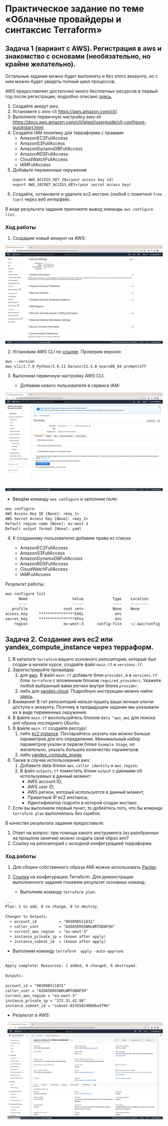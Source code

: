 # Практическое задание по теме «Облачные провайдеры и синтаксис Terraform»

## Задача 1 (вариант с AWS). Регистрация в aws и знакомство с основами (необязательно, но крайне желательно).

Остальные задания можно будет выполнять и без этого аккаунта, но с ним можно будет увидеть полный цикл процессов. 

AWS предоставляет достаточно много бесплатных ресурсов в первый год после регистрации, подробно описано [здесь](https://aws.amazon.com/free/).
1. Создайте аккаут aws.
1. Установите c aws-cli https://aws.amazon.com/cli/.
1. Выполните первичную настройку aws-sli https://docs.aws.amazon.com/cli/latest/userguide/cli-configure-quickstart.html.
1. Создайте IAM политику для терраформа c правами
    * AmazonEC2FullAccess
    * AmazonS3FullAccess
    * AmazonDynamoDBFullAccess
    * AmazonRDSFullAccess
    * CloudWatchFullAccess
    * IAMFullAccess
1. Добавьте переменные окружения 
    ```
    export AWS_ACCESS_KEY_ID=(your access key id)
    export AWS_SECRET_ACCESS_KEY=(your secret access key)
    ```
1. Создайте, остановите и удалите ec2 инстанс (любой с пометкой `free tier`) через веб интерфейс. 

В виде результата задания приложите вывод команды `aws configure list`.

### Ход работы

1. Создадим новый аккаунт на AWS:

![AWS main](img/aws-main.png)

2. Установим AWS CLI по [ссылке](https://awscli.amazonaws.com/AWSCLIV2.pkg). Проверим версию:

```shell
aws --version
aws-cli/2.7.9 Python/3.9.11 Darwin/21.5.0 exe/x86_64 prompt/off
```

3. Выполним первичную настройку AWS CLI:

   * Добавим нового пользователя в сервисе IAM:
   
![AWS user](img/aws-user.png)
   
   * Введём команду `aws configure` и заполним поля:

```shell
aws configure
AWS Access Key ID [None]: <key_1>
AWS Secret Access Key [None]: <key_2>
Default region name [None]: eu-west-3
Default output format [None]: yaml
```

4. К созданному пользователю добавим права из списка 
   
   * AmazonEC2FullAccess
   * AmazonS3FullAccess
   * AmazonDynamoDBFullAccess
   * AmazonRDSFullAccess
   * CloudWatchFullAccess
   * IAMFullAccess

Результат работы:

```shell
aws configure list                                                   
      Name                    Value             Type    Location
      ----                    -----             ----    --------
   profile                <not set>             None    None
access_key     ****************5XGL              env    
secret_key     ****************dfns              env    
    region                eu-west-3      config-file    ~/.aws/config
```

## Задача 2. Создание aws ec2 или yandex_compute_instance через терраформ. 

1. В каталоге `terraform` вашего основного репозитория, который был создан в начале курсе, создайте файл `main.tf` и `versions.tf`.
2. Зарегистрируйте провайдер 
   1. для [aws](https://registry.terraform.io/providers/hashicorp/aws/latest/docs). В файл `main.tf` добавьте
   блок `provider`, а в `versions.tf` блок `terraform` с вложенным блоком `required_providers`. Укажите любой выбранный вами регион 
   внутри блока `provider`.
   2. либо для [yandex.cloud](https://registry.terraform.io/providers/yandex-cloud/yandex/latest/docs). Подробную инструкцию можно найти 
   [здесь](https://cloud.yandex.ru/docs/solutions/infrastructure-management/terraform-quickstart).
3. Внимание! В гит репозиторий нельзя пушить ваши личные ключи доступа к аккаунту. Поэтому в предыдущем задании мы указывали
их в виде переменных окружения. 
4. В файле `main.tf` воспользуйтесь блоком `data "aws_ami` для поиска ami образа последнего Ubuntu.  
5. В файле `main.tf` создайте рессурс 
   1. либо [ec2 instance](https://registry.terraform.io/providers/hashicorp/aws/latest/docs/resources/instance).
   Постарайтесь указать как можно больше параметров для его определения. Минимальный набор параметров указан в первом блоке 
   `Example Usage`, но желательно, указать большее количество параметров.
   2. либо [yandex_compute_image](https://registry.terraform.io/providers/yandex-cloud/yandex/latest/docs/resources/compute_image).
6. Также в случае использования aws:
   1. Добавьте data-блоки `aws_caller_identity` и `aws_region`.
   2. В файл `outputs.tf` поместить блоки `output` с данными об используемых в данный момент: 
       * AWS account ID,
       * AWS user ID,
       * AWS регион, который используется в данный момент, 
       * Приватный IP ec2 инстансы,
       * Идентификатор подсети в которой создан инстанс.  
7. Если вы выполнили первый пункт, то добейтесь того, что бы команда `terraform plan` выполнялась без ошибок. 

В качестве результата задания предоставьте:
1. Ответ на вопрос: при помощи какого инструмента (из разобранных на прошлом занятии) можно создать свой образ ami?
1. Ссылку на репозиторий с исходной конфигурацией терраформа.  

### Ход работы

1. Для сборки собственного образа AMI можно использовать [Packer](https://learn.hashicorp.com/tutorials/packer/aws-get-started-build-image?in=packer/aws-get-started).

2. [Ссылка](terraform) на конфигурацию Terraform. Для демонстрации выполненного задания покажем результат основных команд:

   * Выполним команду `terraform plan`:

```shell
...
Plan: 1 to add, 0 to change, 0 to destroy.

Changes to Outputs:
  + account_id          = "903098511831"
  + caller_user         = "AIDA5ERG5WHLWRTUDAP2H"
  + current_aws_region  = "eu-west-3"
  + instance_private_ip = (known after apply)
  + instance_subnet_id  = (known after apply)
```

  * Выполним команду `terraform  apply -auto-approve`:

```shell
...
Apply complete! Resources: 1 added, 0 changed, 0 destroyed.

Outputs:

account_id = "903098511831"
caller_user = "AIDA5ERG5WHLWRTUDAP2H"
current_aws_region = "eu-west-3"
instance_private_ip = "172.31.42.98"
instance_subnet_id = "subnet-0235502408dbe5f9b"
```

  * Результат в AWS:

![AWS Launch Instance](img/aws-launch-instance.png)




